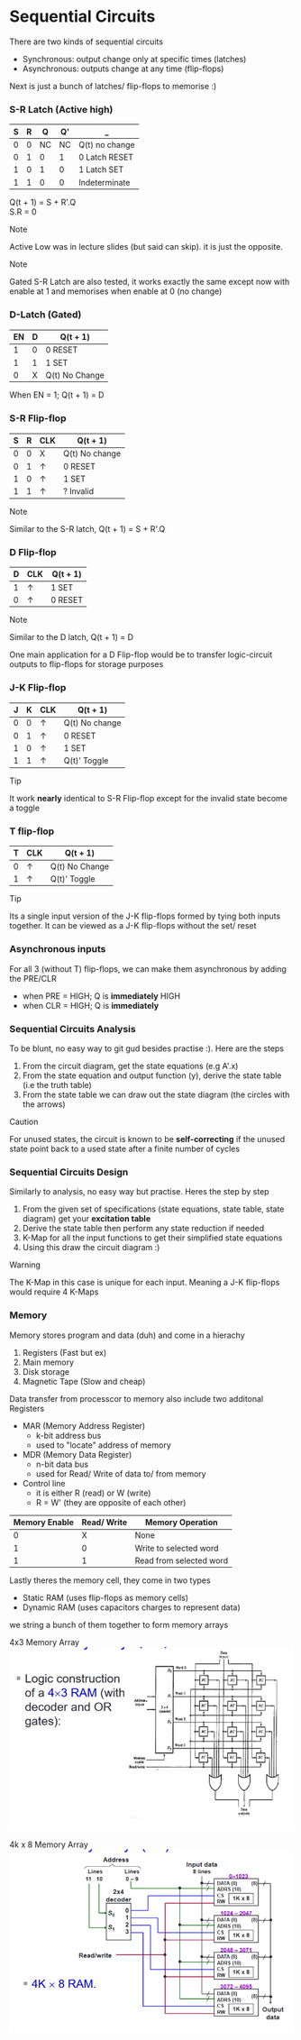 # Sequential Circuits
There are two kinds of sequential circuits 
* Synchronous: output change only at specific times (latches)
* Asynchronous: outputs change at any time (flip-flops)

Next is just a bunch of latches/ flip-flops to memorise :)

### S-R Latch (Active high)

| S | R | Q | Q' | _ |
| - | - | - | - | - |
| 0 | 0 | NC | NC | Q(t) no change |
| 0 | 1 | 0 | 1 | 0 Latch RESET | 
| 1 | 0 | 1 | 0 | 1 Latch SET | 
| 1 | 1 | 0 | 0 | Indeterminate | 

Q(t + 1) = S + R'.Q <br> 
S.R = 0 <br>

> [!NOTE]
> Active Low was in lecture slides (but said can skip). it is just the opposite.

> [!NOTE]
> Gated S-R Latch are also tested, it works exactly the same except now with enable at 1 and memorises when enable at 0 (no change)

### D-Latch (Gated)

| EN | D | Q(t + 1) | 
| - | - | - | 
| 1 | 0 | 0 RESET | 
| 1 | 1 | 1 SET | 
| 0 | X | Q(t) No Change | 

When EN = 1; Q(t + 1) = D

### S-R Flip-flop 

| S | R | CLK | Q(t + 1) | 
| - | - | - | - |
| 0 | 0 | X | Q(t) No change | 
| 0 | 1 | ↑ | 0 RESET | 
| 1 | 0 | ↑ | 1 SET | 
| 1 | 1 | ↑ | ? Invalid | 

> [!NOTE]
> Similar to the S-R latch, Q(t + 1) = S + R'.Q 

### D Flip-flop

| D | CLK | Q(t + 1) | 
| - | - | - | 
| 1 | ↑ | 1 SET | 
| 0 | ↑ | 0 RESET | 

> [!NOTE]
> Similar to the D latch, Q(t + 1) = D 

One main application for a D Flip-flop would be to transfer logic-circuit outputs to flip-flops for storage purposes

### J-K Flip-flop

| J | K | CLK | Q(t + 1) | 
| - | - | - | - |
| 0 | 0 | ↑ | Q(t) No change | 
| 0 | 1 | ↑ | 0 RESET | 
| 1 | 0 | ↑ | 1 SET | 
| 1 | 1 | ↑ | Q(t)' Toggle | 

> [!TIP]
> It work **nearly** identical to S-R Flip-flop except for the invalid state become a toggle 

### T flip-flop 

| T | CLK | Q(t + 1) | 
| - | - | - | 
| 0 | ↑ | Q(t) No Change | 
| 1 | ↑ | Q(t)' Toggle |

> [!TIP]
> Its a single input version of the J-K flip-flops formed by tying both inputs together. 
> It can be viewed as a J-K flip-flops without the set/ reset 

### Asynchronous inputs
For all 3 (without T) flip-flops, we can make them asynchronous by adding the PRE/CLR 
* when PRE = HIGH; Q is **immediately** HIGH
* when CLR = HIGH; Q is **immediately**

### Sequential Circuits Analysis
To be blunt, no easy way to git gud besides practise :). Here are the steps 
1. From the circuit diagram, get the state equations (e.g A'.x)
2. From the state equation and output function (y), derive the state table (i.e the truth table)
3. From the state table we can draw out the state diagram (the circles with the arrows)

> [!CAUTION]
> For unused states, the circuit is known to be **self-correcting** if the unused state point back to a used state after a finite number of cycles 

### Sequential Circuits Design
Similarly to analysis, no easy way but practise. Heres the step by step 
1. From the given set of specifications (state equations, state table, state diagram) get your **excitation table**
2. Derive the state table then perform any state reduction if needed 
3. K-Map for all the input functions to get their simplified state equations
4. Using this draw the circuit diagram :)

> [!WARNING]
> The K-Map in this case is unique for each input. Meaning a J-K flip-flops would require 4 K-Maps 

### Memory 
Memory stores program and data (duh) and come in a hierachy 
1. Registers (Fast but ex)
2. Main memory 
3. Disk storage 
4. Magnetic Tape (Slow and cheap)

Data transfer from processcor to memory also include two additonal Registers
* MAR (Memory Address Register)
    * k-bit address bus
    * used to "locate" address of memory 
* MDR (Memory Data Register)
    * n-bit data bus 
    * used for Read/ Write of data to/ from memory
* Control line 
    * it is either R (read) or W (write)
    * R = W' (they are opposite of each other)

| Memory Enable | Read/ Write | Memory Operation | 
| - | - | - | 
| 0 | X | None | 
| 1 | 0 | Write to selected word | 
| 1 | 1 | Read from selected word | 

Lastly theres the memory cell, they come in two types
* Static RAM (uses flip-flops as memory cells)
* Dynamic RAM (uses capacitors charges to represent data) 

we string a bunch of them together to form memory arrays

4x3 Memory Array <br>
![4x3Ram](https://github.com/lyhthaddeus/Notes/blob/main/WrittenNotes/CS2100/comp/4x3Ram.png) <br>

4k x 8 Memory Array <br>
![4kx8Ram](https://github.com/lyhthaddeus/Notes/blob/main/WrittenNotes/CS2100/comp/4Kx8Ram.png) <br> 
